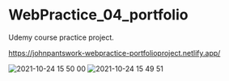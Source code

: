 # WebPractice_04_portfolio
Udemy course practice project.

https://johnpantswork-webpractice-portfolioproject.netlify.app/

![2021-10-24 15 50 00](https://user-images.githubusercontent.com/46527458/138585364-e9e63b3f-e563-46fe-b7cc-598f654ef240.jpg)
![2021-10-24 15 49 51](https://user-images.githubusercontent.com/46527458/138585367-46f45f1d-f804-4667-9cf8-025b0e850c00.jpg)

